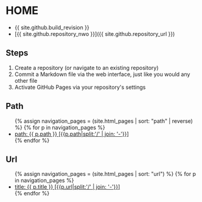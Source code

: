 # HOME

- {{ site.github.build_revision }}
- [{{ site.github.repository_nwo }}]({{ site.github.repository_url }})

## Steps

1. Create a repository (or navigate to an existing repository)
1. Commit a Markdown file via the web interface, just like you would any other file
1. Activate GitHub Pages via your repository's settings

## Path

<ul>
{% assign navigation_pages = (site.html_pages | sort: "path" | reverse) %}
{% for p in navigation_pages %}
  <li><a href="{{ p.url | absolute_url }}" {% if p.url == page.url %}class="active"{% endif %}>path: {{ p.path }} [{{p.path|split:'/' | join: '-'}}]</a></li>
{% endfor %}
</ul>

## Url

<ul>
{% assign navigation_pages = (site.html_pages | sort: "url") %}
{% for p in navigation_pages %}
  <li><a href="{{ p.url | absolute_url }}" {% if p.url == page.url %}class="active"{% endif %}>title: {{ p.title }} [{{p.url|split:'/' | join: '-'}}]</a></li>
{% endfor %}
</ul>

<script type="text/javascript">
document.querySelector('body').classList.add('markdown-body');
</script>

